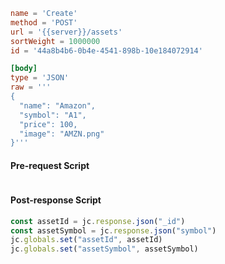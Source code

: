 ```toml
name = 'Create'
method = 'POST'
url = '{{server}}/assets'
sortWeight = 1000000
id = '44a8b4b6-0b4e-4541-898b-10e184072914'

[body]
type = 'JSON'
raw = '''
{
  "name": "Amazon",
  "symbol": "A1",
  "price": 100,
  "image": "AMZN.png"
}'''
```

#### Pre-request Script

```js


```

#### Post-response Script

```js
const assetId = jc.response.json("_id")
const assetSymbol = jc.response.json("symbol")
jc.globals.set("assetId", assetId)
jc.globals.set("assetSymbol", assetSymbol)

```
